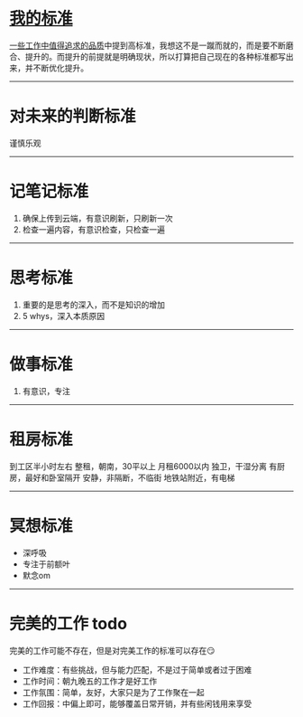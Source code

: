# [我的标准](https://github.com/zzy131250/gitblog/issues/45)

[一些工作中值得追求的品质](https://github.com/zzy131250/gitblog/issues/38)中提到高标准，我想这不是一蹴而就的，而是要不断磨合、提升的。而提升的前提就是明确现状，所以打算把自己现在的各种标准都写出来，并不断优化提升。

---

# 对未来的判断标准
谨慎乐观

---

# 记笔记标准
1. 确保上传到云端，有意识刷新，只刷新一次
2. 检查一遍内容，有意识检查，只检查一遍

---

# 思考标准

1. 重要的是思考的深入，而不是知识的增加
2. 5 whys，深入本质原因

---

# 做事标准
1. 有意识，专注

---

# 租房标准
到工区半小时左右
整租，朝南，30平以上
月租6000以内
独卫，干湿分离
有厨房，最好和卧室隔开
安静，非隔断，不临街
地铁站附近，有电梯

---

# 冥想标准
- 深呼吸
- 专注于前额叶
- 默念om

---

# 完美的工作 todo
完美的工作可能不存在，但是对完美工作的标准可以存在😏
- 工作难度：有些挑战，但与能力匹配，不是过于简单或者过于困难
- 工作时间：朝九晚五的工作才是好工作
- 工作氛围：简单，友好，大家只是为了工作聚在一起
- 工作回报：中偏上即可，能够覆盖日常开销，并有些闲钱用来享受